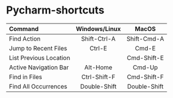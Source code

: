 # Pycharm-shortcuts

| Command                  | Windows/Linux | MacOS         |
| :---                     |    :----:     |    :----:     |
| Find Action              | Shift-Ctrl-A  | Shift-Cmd-A   |
| Jump to Recent Files     | Ctrl-E        | Cmd-E         |
| List Previous Location   |               | Cmd-Shift-E   |
| Active Navigation Bar    | Alt-Home      | Cmd-Up        |
| Find in Files            | Ctrl-Shift-F  | Cmd-Shift-F   |
| Find All Occurrences     | Double-Shift  | Double-Shift  |
